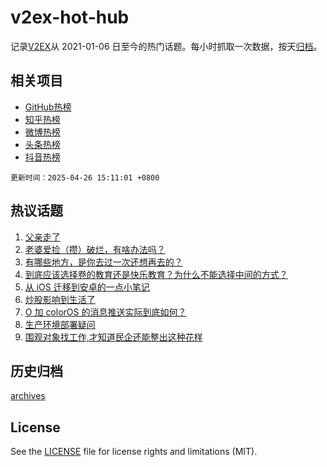 # v2ex-hot-hub

 记录[V2EX](https://www.v2ex.com/)从 2021-01-06 日至今的热门话题。每小时抓取一次数据，按天[归档](archives)。
 
 ## 相关项目

- [GitHub热榜](https://github.com/lonnyzhang423/github-hot-hub)
- [知乎热榜](https://github.com/lonnyzhang423/zhihu-hot-hub)
- [微博热榜](https://github.com/lonnyzhang423/weibo-hot-hub)
- [头条热榜](https://github.com/lonnyzhang423/toutiao-hot-hub)
- [抖音热榜](https://github.com/lonnyzhang423/douyin-hot-hub)


 `更新时间：2025-04-26 15:11:01 +0800`

## 热议话题

1. [父亲走了](https://www.v2ex.com/t/1128071)
1. [老婆爱捡（攒）破烂，有啥办法吗？](https://www.v2ex.com/t/1128134)
1. [有哪些地方，是你去过一次还想再去的？](https://www.v2ex.com/t/1128141)
1. [到底应该选择卷的教育还是快乐教育？为什么不能选择中间的方式？](https://www.v2ex.com/t/1128063)
1. [从 iOS 迁移到安卓的一点小笔记](https://www.v2ex.com/t/1128125)
1. [炒股影响到生活了](https://www.v2ex.com/t/1128075)
1. [O 加 colorOS 的消息推送实际到底如何？](https://www.v2ex.com/t/1128038)
1. [生产环境部署疑问](https://www.v2ex.com/t/1128044)
1. [围观对象找工作,才知道民企还能整出这种花样](https://www.v2ex.com/t/1128067)

## 历史归档

[archives](archives)

## License

See the [LICENSE](LICENSE) file for license rights and limitations (MIT).
